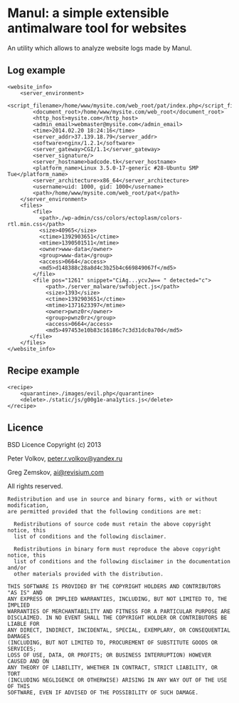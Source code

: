 Manul: a simple extensible antimalware tool for websites
========================================================

An utility which allows to analyze website logs made by Manul.

Log example
-----------

    <website_info>
        <server_environment>
            <script_filename>/home/www/mysite.com/web_root/pat/index.php</script_filename>
            <document_root>/home/www/mysite.com/web_root</document_root>
            <http_host>mysite.com</http_host>
            <admin_email>webmaster@mysite.com</admin_email>
            <time>2014.02.20 18:24:16</time>
            <server_addr>37.139.18.79</server_addr>
            <software>nginx/1.2.1</software>
            <server_gateway>CGI/1.1</server_gateway>
            <server_signature/>
            <server_hostname>badcode.tk</server_hostname>
            <platform_name>Linux 3.5.0-17-generic #28-Ubuntu SMP Tue</platform_name>
            <server_architecture>x86_64</server_architecture>
            <username>uid: 1000, gid: 1000</username>
            <path>/home/www/mysite.com/web_root/pat</path>
        </server_environment>
        <files>
            <file>
              <path>./wp-admin/css/colors/ectoplasm/colors-rtl.min.css</path>
              <size>40965</size>
              <ctime>1392903651</ctime>
              <mtime>1390501511</mtime>
              <owner>www-data</owner>
              <group>www-data</group>
              <access>0664</access>
              <md5>d148388c28a8d4c3b25b4c669849067f</md5>
            </file>
            <file pos="1261" snippet="CiAg...ycvJw== " detected="c">
                <path>./server_malware/swfobject.js</path>
                <size>1393</size>
                <ctime>1392903651</ctime>
                <mtime>1371623397</mtime> 
                <owner>pwnz0r</owner>
                <group>pwnz0rz</group> 
                <access>0664</access>
                <md5>497453e10b83c16186c7c3d31dc0a70d</md5>
           </file>
        </files>
    </website_info>

Recipe example
--------------

    <recipe>
        <quarantine>./images/evil.php</quarantine> 
        <delete>./static/js/g00g1e-ana1ytics.js</delete>  
    </recipe>

Licence
-------

BSD Licence
Copyright (c) 2013 

Peter Volkov, peter.r.volkov@yandex.ru

Greg Zemskov, ai@revisium.com

All rights reserved.

    Redistribution and use in source and binary forms, with or without modification,
    are permitted provided that the following conditions are met:
    
      Redistributions of source code must retain the above copyright notice, this
      list of conditions and the following disclaimer.
    
      Redistributions in binary form must reproduce the above copyright notice, this
      list of conditions and the following disclaimer in the documentation and/or
      other materials provided with the distribution.
    
    THIS SOFTWARE IS PROVIDED BY THE COPYRIGHT HOLDERS AND CONTRIBUTORS "AS IS" AND
    ANY EXPRESS OR IMPLIED WARRANTIES, INCLUDING, BUT NOT LIMITED TO, THE IMPLIED
    WARRANTIES OF MERCHANTABILITY AND FITNESS FOR A PARTICULAR PURPOSE ARE
    DISCLAIMED. IN NO EVENT SHALL THE COPYRIGHT HOLDER OR CONTRIBUTORS BE LIABLE FOR
    ANY DIRECT, INDIRECT, INCIDENTAL, SPECIAL, EXEMPLARY, OR CONSEQUENTIAL DAMAGES
    (INCLUDING, BUT NOT LIMITED TO, PROCUREMENT OF SUBSTITUTE GOODS OR SERVICES;
    LOSS OF USE, DATA, OR PROFITS; OR BUSINESS INTERRUPTION) HOWEVER CAUSED AND ON
    ANY THEORY OF LIABILITY, WHETHER IN CONTRACT, STRICT LIABILITY, OR TORT
    (INCLUDING NEGLIGENCE OR OTHERWISE) ARISING IN ANY WAY OUT OF THE USE OF THIS
    SOFTWARE, EVEN IF ADVISED OF THE POSSIBILITY OF SUCH DAMAGE.
